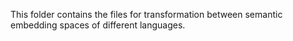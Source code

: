 This folder contains the files for transformation between semantic embedding spaces of different languages.
